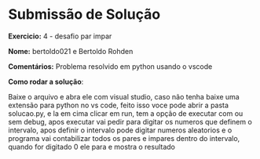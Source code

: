 # Submissão de Solução

**Exercicio:** 4 - desafio par impar

**Nome:** bertoldo021  e Bertoldo Rohden 

**Comentários:** Problema resolvido em python usando o vscode

**Como rodar a solução**: 

Baixe o arquivo e abra ele com visual studio, caso não tenha baixe uma extensão para python no vs code, feito isso voce pode abrir a pasta solucao.py, e la em cima clicar em run, tem a opção de executar com ou sem debug, apos executar vai pedir para digitar os numeros que definem o intervalo, apos definir o intervalo pode digitar numeros aleatorios e o programa vai contabilizar todos os pares e impares dentro do intervalo, quando for digitado 0 ele para e mostra o resultado
